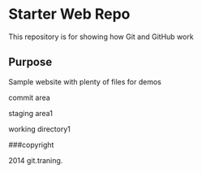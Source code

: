 # Starter Web Repo

This repository is for showing how Git and GitHub work

## Purpose

Sample website with plenty of files for demos

commit area

staging area1

working directory1

###copyright

2014 git.traning.